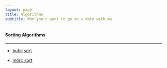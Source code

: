 ```yaml
---
layout: page
title: Algorithms
subtitle: Why you'd want to go on a date with me
---
```


#### Sorting Algorithms 

---

* [bubıl sort](https://burakycl.github.io/2015-02-20-test-markdown/)  

* [mörc sort](https://burakycl.github.io/2015-01-19-soccer/)